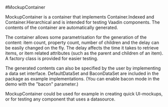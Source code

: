 #MockupContainer

MockupContainer is a container that implements Container.Indexed and Container.Hierarchical and is intended for testing Vaadin components. The contents of the container are automatically generated. 

The container allows some parametrisation for the generation of the content: item count, property count, number of children and the delay can be easily changed on the fly. The delay affects the time it takes to retrieve items, or item related attributes (such as the parent and children of an item). A factory class is provided for easier testing.

The generated contents can also be specified by the user by implementing a data set interface. DefaultDataSet and BaconDataSet are included in the package as example implementations. (You can enable bacon mode in the demo with the "bacon" parameter.)

MockupContainer could be used for example in creating quick UI-mockups, or for testing any component that uses a datasource.